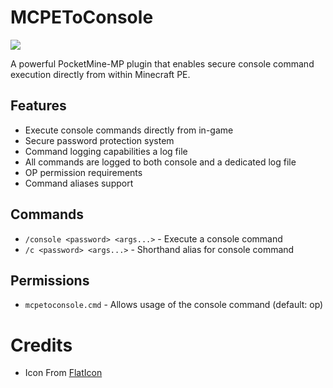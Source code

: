 # MCPEToConsole

[![](https://poggit.pmmp.io/shield.state/MCPEToConsole)](https://poggit.pmmp.io/p/MCPEToConsole)

A powerful PocketMine-MP plugin that enables secure console command execution directly from within Minecraft PE.

## Features

- Execute console commands directly from in-game
- Secure password protection system
- Command logging capabilities a log file
- All commands are logged to both console and a dedicated log file
- OP permission requirements
- Command aliases support

## Commands

- `/console <password> <args...>` - Execute a console command
- `/c <password> <args...>` - Shorthand alias for console command

## Permissions

- `mcpetoconsole.cmd` - Allows usage of the console command (default: op)

# Credits

* Icon From [FlatIcon](https://flaticon.com)

